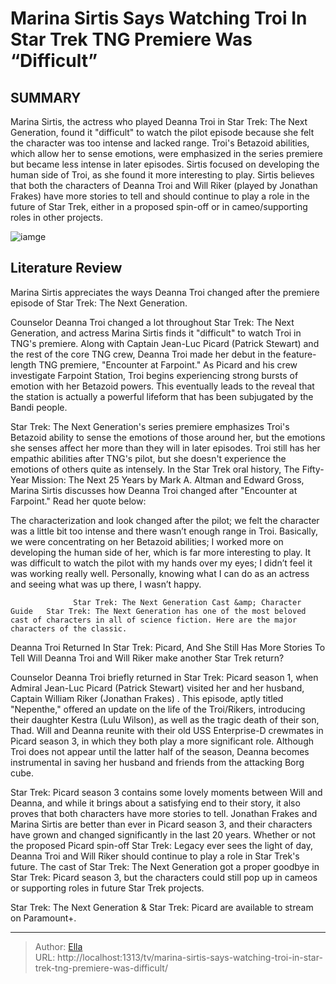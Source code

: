 # Marina Sirtis Says Watching Troi In Star Trek TNG Premiere Was “Difficult”


## SUMMARY 



  Marina Sirtis, the actress who played Deanna Troi in Star Trek: The Next Generation, found it &#34;difficult&#34; to watch the pilot episode because she felt the character was too intense and lacked range.   Troi&#39;s Betazoid abilities, which allow her to sense emotions, were emphasized in the series premiere but became less intense in later episodes. Sirtis focused on developing the human side of Troi, as she found it more interesting to play.   Sirtis believes that both the characters of Deanna Troi and Will Riker (played by Jonathan Frakes) have more stories to tell and should continue to play a role in the future of Star Trek, either in a proposed spin-off or in cameo/supporting roles in other projects.  

![iamge](https://static1.srcdn.com/wordpress/wp-content/uploads/2024/01/_-marina-sirtis-as-counselor-deanna-troi-from-star-trek-the-next-generation-marina-sirtis-as-deanna-troi-from-star-trek-picard.jpg)

## Literature Review
Marina Sirtis appreciates the ways Deanna Troi changed after the premiere episode of Star Trek: The Next Generation.




Counselor Deanna Troi changed a lot throughout Star Trek: The Next Generation, and actress Marina Sirtis finds it &#34;difficult&#34; to watch Troi in TNG&#39;s premiere. Along with Captain Jean-Luc Picard (Patrick Stewart) and the rest of the core TNG crew, Deanna Troi made her debut in the feature-length TNG premiere, &#34;Encounter at Farpoint.&#34; As Picard and his crew investigate Farpoint Station, Troi begins experiencing strong bursts of emotion with her Betazoid powers. This eventually leads to the reveal that the station is actually a powerful lifeform that has been subjugated by the Bandi people.




Star Trek: The Next Generation&#39;s series premiere emphasizes Troi&#39;s Betazoid ability to sense the emotions of those around her, but the emotions she senses affect her more than they will in later episodes. Troi still has her empathic abilities after TNG&#39;s pilot, but she doesn&#39;t experience the emotions of others quite as intensely. In the Star Trek oral history, The Fifty-Year Mission: The Next 25 Years by Mark A. Altman and Edward Gross, Marina Sirtis discusses how Deanna Troi changed after &#34;Encounter at Farpoint.&#34; Read her quote below:


The characterization and look changed after the pilot; we felt the character was a little bit too intense and there wasn’t enough range in Troi. Basically, we were concentrating on her Betazoid abilities; I worked more on developing the human side of her, which is far more interesting to play. It was difficult to watch the pilot with my hands over my eyes; I didn’t feel it was working really well. Personally, knowing what I can do as an actress and seeing what was up there, I wasn’t happy.





                  Star Trek: The Next Generation Cast &amp; Character Guide   Star Trek: The Next Generation has one of the most beloved cast of characters in all of science fiction. Here are the major characters of the classic.    


 Deanna Troi Returned In Star Trek: Picard, And She Still Has More Stories To Tell 
Will Deanna Troi and Will Riker make another Star Trek return?
         

Counselor Deanna Troi briefly returned in Star Trek: Picard season 1, when Admiral Jean-Luc Picard (Patrick Stewart) visited her and her husband, Captain William Riker (Jonathan Frakes) . This episode, aptly titled &#34;Nepenthe,&#34; offered an update on the life of the Troi/Rikers, introducing their daughter Kestra (Lulu Wilson), as well as the tragic death of their son, Thad. Will and Deanna reunite with their old USS Enterprise-D crewmates in Picard season 3, in which they both play a more significant role. Although Troi does not appear until the latter half of the season, Deanna becomes instrumental in saving her husband and friends from the attacking Borg cube.




Star Trek: Picard season 3 contains some lovely moments between Will and Deanna, and while it brings about a satisfying end to their story, it also proves that both characters have more stories to tell. Jonathan Frakes and Marina Sirtis are better than ever in Picard season 3, and their characters have grown and changed significantly in the last 20 years. Whether or not the proposed Picard spin-off Star Trek: Legacy ever sees the light of day, Deanna Troi and Will Riker should continue to play a role in Star Trek&#39;s future. The cast of Star Trek: The Next Generation got a proper goodbye in Star Trek: Picard season 3, but the characters could still pop up in cameos or supporting roles in future Star Trek projects.



Star Trek: The Next Generation &amp; Star Trek: Picard are available to stream on Paramount&#43;.






---

> Author: [Ella](https://instagram.hk.cn/)  
> URL: http://localhost:1313/tv/marina-sirtis-says-watching-troi-in-star-trek-tng-premiere-was-difficult/  

